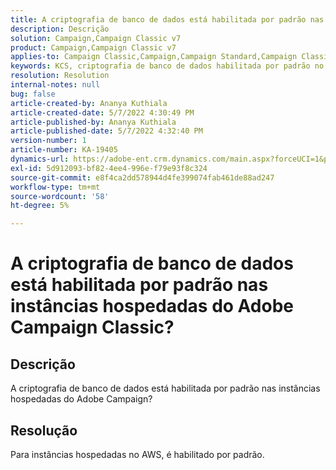 ```yaml
---
title: A criptografia de banco de dados está habilitada por padrão nas instâncias hospedadas do Adobe Campaign Classic?
description: Descrição
solution: Campaign,Campaign Classic v7
product: Campaign,Campaign Classic v7
applies-to: Campaign Classic,Campaign,Campaign Standard,Campaign Classic v7
keywords: KCS, criptografia de banco de dados habilitada por padrão no Adobe Campaign hospedado
resolution: Resolution
internal-notes: null
bug: false
article-created-by: Ananya Kuthiala
article-created-date: 5/7/2022 4:30:49 PM
article-published-by: Ananya Kuthiala
article-published-date: 5/7/2022 4:32:40 PM
version-number: 1
article-number: KA-19405
dynamics-url: https://adobe-ent.crm.dynamics.com/main.aspx?forceUCI=1&pagetype=entityrecord&etn=knowledgearticle&id=06cb3a0a-23ce-ec11-a7b5-0022480a8e40
exl-id: 5d912093-bf82-4ee4-996e-f79e93f8c324
source-git-commit: e8f4ca2dd578944d4fe399074fab461de88ad247
workflow-type: tm+mt
source-wordcount: '58'
ht-degree: 5%

---
```


# A criptografia de banco de dados está habilitada por padrão nas instâncias hospedadas do Adobe Campaign Classic?

## Descrição

A criptografia de banco de dados está habilitada por padrão nas instâncias hospedadas do Adobe Campaign?

## Resolução


Para instâncias hospedadas no AWS, é habilitado por padrão.
